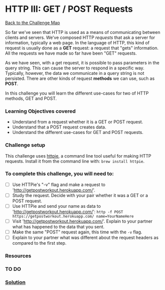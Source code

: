 # HTTP III: GET / POST Requests

[Back to the Challenge Map](00_challenge_map.md)

So far we've seen that HTTP is used as a means of communicating between clients and servers. We've composed HTTP *requests* that ask a server for information, typically a web page. In the language of HTTP, this kind of request is usually done as a **GET** request: a request that "gets" information. All the requests we have made so far have been "GET" requests.

As we have seen, with a get request, it is possible to pass parameters in the query string. This can cause the server to respond in a specific way. Typically, however, the data we communicate in a query string is not persisted. There are other kinds of request **methods** we can use, such as **POST**.

In this challenge you will learn the different use-cases for two of HTTP methods, GET and POST.

### Learning Objectives covered
- Understand from a request whether it is a GET or POST request.
- Understand that a POST request creates data.
- Understand the different use-cases for GET and POST requests.

### Challenge setup
This challenge uses [httpie](https://github.com/jkbrzt/httpie), a command line tool useful for making HTTP requests. Install it from the command line with: `brew install httpie`.

### To complete this challenge, you will need to:

- [ ] Use HTTPie's "-v" flag and make a request to 'http://getpostworkout.herokuapp.com/'.
- [ ] Study the request. Decide with your pair whether it was a GET or a POST request.
- [ ] Use HTTPie and send your name as data to 'http://getpostworkout.herokuapp.com/': `http -f POST https://getpostworkout.herokuapp.com/ name=YourNameHere`
- [ ] Visit 'http://getpostworkout.herokuapp.com/'. Explain to your partner what has happened to the data that you sent.
- [ ] Make the same "POST" request again, this time with the `-v` flag.
- [ ] Explain to your partner what was different about the request headers as compared to the first step.

### Resources

### TO DO

### [Solution](solutions/04.md)
